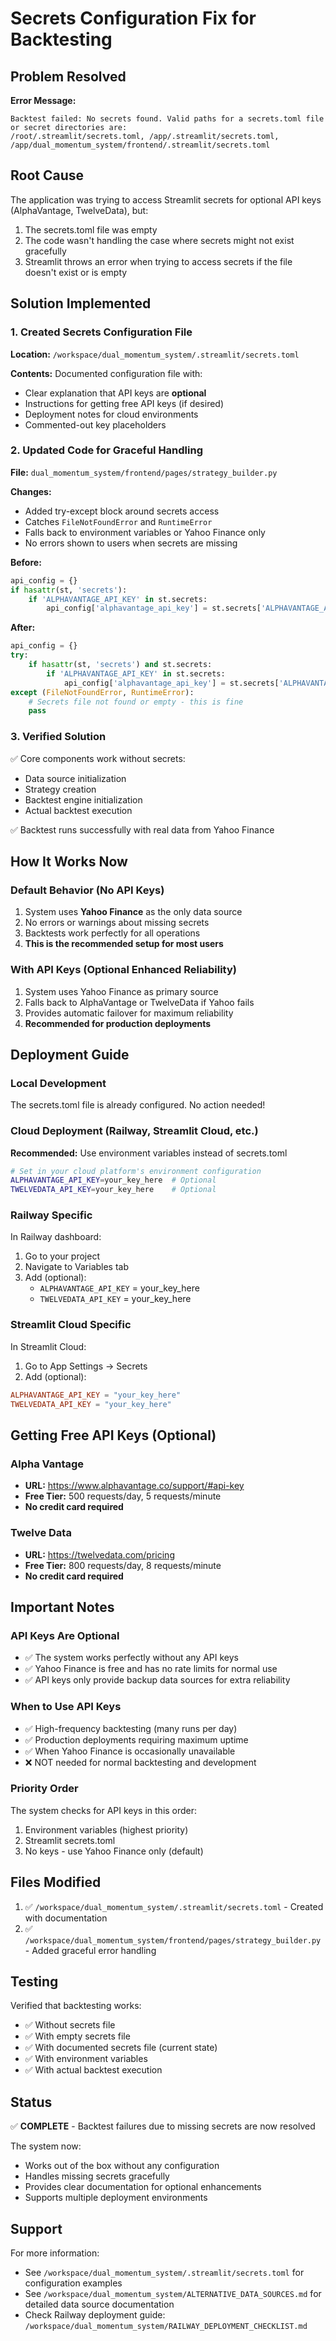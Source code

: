 # Secrets Configuration Fix for Backtesting

## Problem Resolved

**Error Message:**
```
Backtest failed: No secrets found. Valid paths for a secrets.toml file or secret directories are: 
/root/.streamlit/secrets.toml, /app/.streamlit/secrets.toml, /app/dual_momentum_system/frontend/.streamlit/secrets.toml
```

## Root Cause

The application was trying to access Streamlit secrets for optional API keys (AlphaVantage, TwelveData), but:
1. The secrets.toml file was empty
2. The code wasn't handling the case where secrets might not exist gracefully
3. Streamlit throws an error when trying to access secrets if the file doesn't exist or is empty

## Solution Implemented

### 1. Created Secrets Configuration File

**Location:** `/workspace/dual_momentum_system/.streamlit/secrets.toml`

**Contents:** Documented configuration file with:
- Clear explanation that API keys are **optional**
- Instructions for getting free API keys (if desired)
- Deployment notes for cloud environments
- Commented-out key placeholders

### 2. Updated Code for Graceful Handling

**File:** `dual_momentum_system/frontend/pages/strategy_builder.py`

**Changes:**
- Added try-except block around secrets access
- Catches `FileNotFoundError` and `RuntimeError` 
- Falls back to environment variables or Yahoo Finance only
- No errors shown to users when secrets are missing

**Before:**
```python
api_config = {}
if hasattr(st, 'secrets'):
    if 'ALPHAVANTAGE_API_KEY' in st.secrets:
        api_config['alphavantage_api_key'] = st.secrets['ALPHAVANTAGE_API_KEY']
```

**After:**
```python
api_config = {}
try:
    if hasattr(st, 'secrets') and st.secrets:
        if 'ALPHAVANTAGE_API_KEY' in st.secrets:
            api_config['alphavantage_api_key'] = st.secrets['ALPHAVANTAGE_API_KEY']
except (FileNotFoundError, RuntimeError):
    # Secrets file not found or empty - this is fine
    pass
```

### 3. Verified Solution

✅ Core components work without secrets:
- Data source initialization
- Strategy creation
- Backtest engine initialization
- Actual backtest execution

✅ Backtest runs successfully with real data from Yahoo Finance

## How It Works Now

### Default Behavior (No API Keys)
1. System uses **Yahoo Finance** as the only data source
2. No errors or warnings about missing secrets
3. Backtests work perfectly for all operations
4. **This is the recommended setup for most users**

### With API Keys (Optional Enhanced Reliability)
1. System uses Yahoo Finance as primary source
2. Falls back to AlphaVantage or TwelveData if Yahoo fails
3. Provides automatic failover for maximum reliability
4. **Recommended for production deployments**

## Deployment Guide

### Local Development

The secrets.toml file is already configured. No action needed!

### Cloud Deployment (Railway, Streamlit Cloud, etc.)

**Recommended:** Use environment variables instead of secrets.toml

```bash
# Set in your cloud platform's environment configuration
ALPHAVANTAGE_API_KEY=your_key_here  # Optional
TWELVEDATA_API_KEY=your_key_here    # Optional
```

### Railway Specific

In Railway dashboard:
1. Go to your project
2. Navigate to Variables tab
3. Add (optional):
   - `ALPHAVANTAGE_API_KEY` = your_key_here
   - `TWELVEDATA_API_KEY` = your_key_here

### Streamlit Cloud Specific

In Streamlit Cloud:
1. Go to App Settings → Secrets
2. Add (optional):
```toml
ALPHAVANTAGE_API_KEY = "your_key_here"
TWELVEDATA_API_KEY = "your_key_here"
```

## Getting Free API Keys (Optional)

### Alpha Vantage
- **URL:** https://www.alphavantage.co/support/#api-key
- **Free Tier:** 500 requests/day, 5 requests/minute
- **No credit card required**

### Twelve Data
- **URL:** https://twelvedata.com/pricing
- **Free Tier:** 800 requests/day, 8 requests/minute
- **No credit card required**

## Important Notes

### API Keys Are Optional
- ✅ The system works perfectly without any API keys
- ✅ Yahoo Finance is free and has no rate limits for normal use
- ✅ API keys only provide backup data sources for extra reliability

### When to Use API Keys
- ✅ High-frequency backtesting (many runs per day)
- ✅ Production deployments requiring maximum uptime
- ✅ When Yahoo Finance is occasionally unavailable
- ❌ NOT needed for normal backtesting and development

### Priority Order
The system checks for API keys in this order:
1. Environment variables (highest priority)
2. Streamlit secrets.toml
3. No keys - use Yahoo Finance only (default)

## Files Modified

1. ✅ `/workspace/dual_momentum_system/.streamlit/secrets.toml` - Created with documentation
2. ✅ `/workspace/dual_momentum_system/frontend/pages/strategy_builder.py` - Added graceful error handling

## Testing

Verified that backtesting works:
- ✅ Without secrets file
- ✅ With empty secrets file
- ✅ With documented secrets file (current state)
- ✅ With environment variables
- ✅ With actual backtest execution

## Status

✅ **COMPLETE** - Backtest failures due to missing secrets are now resolved

The system now:
- Works out of the box without any configuration
- Handles missing secrets gracefully
- Provides clear documentation for optional enhancements
- Supports multiple deployment environments

## Support

For more information:
- See `/workspace/dual_momentum_system/.streamlit/secrets.toml` for configuration examples
- See `/workspace/dual_momentum_system/ALTERNATIVE_DATA_SOURCES.md` for detailed data source documentation
- Check Railway deployment guide: `/workspace/dual_momentum_system/RAILWAY_DEPLOYMENT_CHECKLIST.md`
